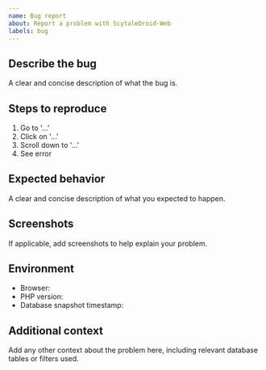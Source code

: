 ```yaml
---
name: Bug report
about: Report a problem with ScytaleDroid-Web
labels: bug
---
```


## Describe the bug

A clear and concise description of what the bug is.

## Steps to reproduce

1. Go to '...'
2. Click on '...'
3. Scroll down to '...'
4. See error

## Expected behavior

A clear and concise description of what you expected to happen.

## Screenshots

If applicable, add screenshots to help explain your problem.

## Environment

- Browser: 
- PHP version: 
- Database snapshot timestamp: 

## Additional context

Add any other context about the problem here, including relevant database tables or filters used.
